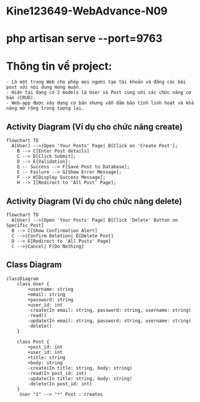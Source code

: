 # Kine123649-WebAdvance-N09
# php artisan serve --port=9763
# Thông tin về project:
    - Là một trang Web cho phép mọi người tạo tài khoản và đăng các bài post với nội dung mong muốn.
    - Hiện tại đang có 2 models là User và Post cùng với các chức năng cơ bản (CRUD).
    - Web-app được xây dựng cơ bản nhưng vẫn đảm bảo tính linh hoạt và khả năng mở rộng trong tương lai.

## Activity Diagram (Ví dụ cho chức năng create)
```mermaid
flowchart TD
  A[User] -->|Open 'Your Posts' Page| B[Click on 'Create Post'];
    B --> C[Enter Post details]
    C --> D[Click Submit];
    D --> E{Validation};
    E -- Success --> F[Save Post to Database];
    E -- Failure --> G[Show Error Message];
    F --> H[Display Success Message];
    H --> I[Redirect to 'All Post' Page];
```
## Activity Diagram (Ví dụ cho chức năng delete)
```mermaid
flowchart TD
  A[User] -->|Open 'Your Posts' Page| B[Click 'Delete' Button on Specific Post]
  B --> C[Show Confirmation Alert]
  C -->|Confirm Deletion| D[Delete Post]
  D --> E[Redirect to 'All Posts' Page]
  C -->|Cancel| F[Do Nothing]
```
## Class Diagram
```mermaid
classDiagram
    class User {
        +username: string
        +email: string
        +password: string
        +user_id: int
        -create(In email: string, password: string, username: string)
        -read()
        -update(In email: string, password: string, username: string)
        -delete()
    }

    class Post {
        +post_id: int
        +user_id: int
        +title: string
        +body: string
        -create(In title: string, body: string)
        -read(In post_id: int)
        -update(In title: string, body: string)
        -delete(In post_id: int)
    }
     User "1" --> "*" Post : creates
```